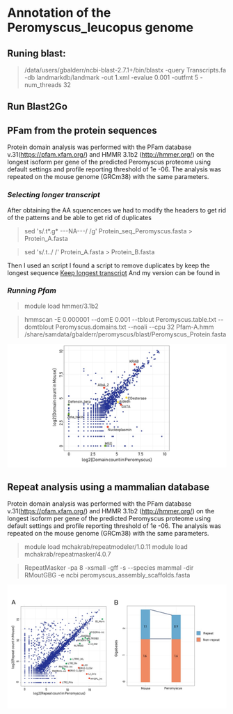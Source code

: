 # Annotation of the Peromyscus_leucopus genome

## Runing blast:
> /data/users/gbalderr/ncbi-blast-2.7.1+/bin/blastx  -query Transcripts.fa -db landmarkdb/landmark -out 1.xml -evalue 0.001 -outfmt 5 -num_threads 32

## Run Blast2Go


## PFam from the protein sequences
Protein domain analysis was performed with the PFam database v.31(https://pfam.xfam.org/) and HMMR
3.1b2 (http://hmmer.org/) on the longest isoform per gene of the predicted Peromyscus proteome using default
settings and profile reporting threshold of 1e -06. The analysis was repeated on the mouse genome (GRCm38)
with the same parameters.

  ### _Selecting longer transcript_
  
After obtaining the AA squencences we had to modify the headers to get rid of the patterns and be able to get rid of duplicates

> sed 's/.t*.g* ---NA---/ /g' Protein_seq_Peromyscus.fasta > Protein_A.fasta

> sed 's/.t../ /' Protein_A.fasta > Protein_B.fasta

Then I used an script I found a script to remove duplicates by keep the longest sequence [Keep longest transcript](https://gist.github.com/mkweskin/8869358)
And my version can be found in []()


  ### _Running Pfam_ 
> module load hmmer/3.1b2

>hmmscan -E 0.000001 --domE 0.001 --tblout Peromyscus.table.txt --domtblout Peromyscus.domains.txt --noali --cpu 32 Pfam-A.hmm /share/samdata/gbalderr/peromyscus/blast/Peromyscus_Protein.fasta

![PFam](https://github.com/GabyBG/Peromyscus_leucopus/blob/master/FIGURES_GBG/Slide3.JPG)




## Repeat analysis using a mammalian database
Protein domain analysis was performed with the PFam database v.31(https://pfam.xfam.org/) and HMMR
3.1b2 (http://hmmer.org/) on the longest isoform per gene of the predicted Peromyscus proteome using default
settings and profile reporting threshold of 1e -06. The analysis was repeated on the mouse genome (GRCm38)
with the same parameters.


> module load mchakrab/repeatmodeler/1.0.11
> module load mchakrab/repeatmasker/4.0.7

> RepeatMasker -pa 8 -xsmall -gff -s --species mammal -dir RMoutGBG -e ncbi peromyscus_assembly_scaffolds.fasta

![Repeats](https://github.com/GabyBG/Peromyscus_leucopus/blob/master/FIGURES_GBG/Slide1.JPG)





